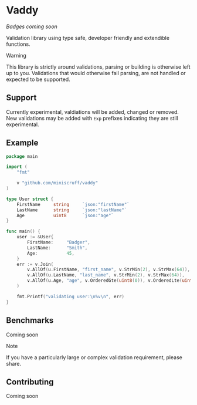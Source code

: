 # Vaddy

_Badges coming soon_

Validation library using type safe, developer friendly and extendible functions.

> [!WARNING]
> This library is strictly around validations, parsing or building is otherwise left
> up to you.
> Validations that would otherwise fail parsing, are not handled or expected to be supported.

## Support

Currently experimental, valdiations will be added, changed or removed.
New validations may be added with `Exp` prefixes indicating they are still experimental.

## Example

```go
package main

import (
	"fmt"

	v "github.com/miniscruff/vaddy"
)

type User struct {
	FirstName     string     `json:"firstName"`
	LastName      string     `json:"lastName"`
	Age           uint8      `json:"age"`
}

func main() {
	user := &User{
		FirstName:     "Badger",
		LastName:      "Smith",
		Age:           45,
    }
    err := v.Join(
		v.AllOf(u.FirstName, "first_name", v.StrMin(2), v.StrMax(64)),
		v.AllOf(u.LastName, "last_name", v.StrMin(2), v.StrMax(64)),
		v.AllOf(u.Age, "age", v.OrderedGte(uint8(0)), v.OrderedLte(uint8(130))),
    )

	fmt.Printf("validating user:\n%v\n", err)
}
```

## Benchmarks

Coming soon

> [!NOTE]
> If you have a particularly large or complex validation requirement, please share.

## Contributing

Coming soon
